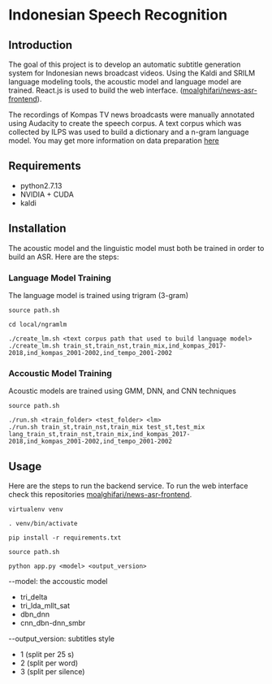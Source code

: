 # Indonesian Speech Recognition

## Introduction
The goal of this project is to develop an automatic subtitle generation system for Indonesian news broadcast videos. Using the Kaldi and SRILM language modeling tools, the acoustic model and language model are trained. React.js is used to build the web interface. ([moalghifari/news-asr-frontend](https://github.com/moalghifari/news-asr-frontend)).

The recordings of Kompas TV news broadcasts were manually annotated using Audacity to create the speech corpus. A text corpus which was collected by ILPS was used to build a dictionary and a n-gram language model. You may get more information on data preparation [here](data_preparation.md)

## Requirements
- python2.7.13
- NVIDIA + CUDA
- kaldi

## Installation
The acoustic model and the linguistic model must both be trained in order to build an ASR. Here are the steps:

### Language Model Training
The language model is trained using trigram (3-gram)
```
source path.sh
```
```
cd local/ngramlm
```
```
./create_lm.sh <text corpus path that used to build language model>
./create_lm.sh train_st,train_nst,train_mix,ind_kompas_2017-2018,ind_kompas_2001-2002,ind_tempo_2001-2002
```

### Accoustic Model Training
Acoustic models are trained using GMM, DNN, and CNN techniques
```
source path.sh
```
```
./run.sh <train_folder> <test_folder> <lm> 
./run.sh train_st,train_nst,train_mix test_st,test_mix lang_train_st,train_nst,train_mix,ind_kompas_2017-2018,ind_kompas_2001-2002,ind_tempo_2001-2002
```

## Usage
Here are the steps to run the backend service. To run the web interface check this repositories [moalghifari/news-asr-frontend](https://github.com/moalghifari/news-asr-frontend).
```
virtualenv venv
```
```
. venv/bin/activate
```
```
pip install -r requirements.txt
```
```
source path.sh
```
```
python app.py <model> <output_version>
```
--model: the accoustic model
- tri_delta
- tri_lda_mllt_sat
- dbn_dnn
- cnn_dbn-dnn_smbr

--output_version: subtitles style
- 1 (split per 25 s)
- 2 (split per word)
- 3 (split per silence)
